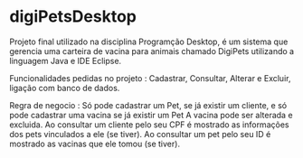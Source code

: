 # digiPetsDesktop
Projeto final utilizado na disciplina Programção Desktop, é um sistema que gerencia uma carteira de vacina para animais chamado DigiPets utilizando a linguagem Java 
e IDE Eclipse.

Funcionalidades pedidas no projeto : Cadastrar, Consultar, Alterar e Excluir, ligação com banco de dados.

Regra de negocio :
Só pode cadastrar um Pet, se já existir um cliente, e só pode cadastrar uma vacina se já existir um Pet
A vacina pode ser alterada e excluida.
Ao consultar um cliente pelo seu CPF é mostrado as informações dos pets vinculados a ele (se tiver).
Ao consultar um pet pelo seu ID é mostrado as vacinas que ele tomou (se tiver).
